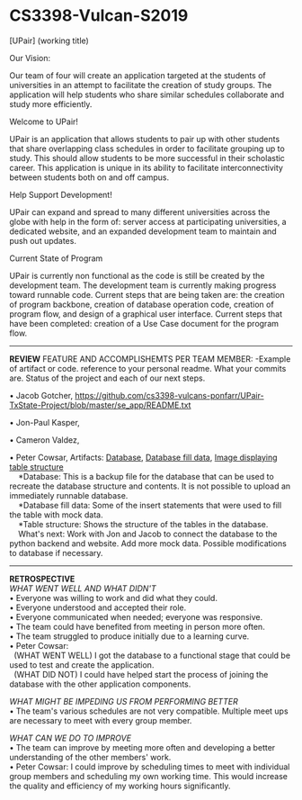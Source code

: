 # CS3398-Vulcan-S2019

[UPair] (working title)

Our Vision:

Our team of four will create an application targeted at the students of universities in an attempt to facilitate the creation of study groups. The application will help students who share similar schedules collaborate and study more efficiently.
  
Welcome to UPair!

UPair is an application that allows students to pair up with other students that share overlapping class schedules in order to facilitate grouping up to study. This should allow students to be more successful in their scholastic career. This application is unique in its ability to facilitate interconnectivity between students both on and off campus.

Help Support Development!

UPair can expand and spread to many different universities across the globe with help in the form of: server access at participating universities, a dedicated website, and an expanded development team to maintain and push out updates.

Current State of Program

UPair is currently non functional as the code is still be created by the development team. The development team is currently making progress toward runnable code. Current steps that are being taken are: the creation of program backbone, creation of database operation code, creation of program flow, and design of a graphical user interface. Current steps that have been completed: creation of a Use Case document for the program flow.
***
**REVIEW**
FEATURE AND ACCOMPLISHEMTS PER TEAM MEMBER:
-Example of artifact or code. reference to your personal readme. What your commits are. Status of the project and each of our next steps.

•	Jacob Gotcher, 
https://github.com/cs3398-vulcans-ponfarr/UPair-TxState-Project/blob/master/se_app/README.txt



•	Jon-Paul Kasper, 



•	Cameron Valdez, 



•	Peter Cowsar, Artifacts: [Database](https://github.com/cs3398-vulcans-ponfarr/UPair-TxState-Project/blob/master/UPair.bak), [Database fill data](https://github.com/cs3398-vulcans-ponfarr/UPair-TxState-Project/blob/master/UPair_fill_data.sql), [Image displaying table structure](https://github.com/cs3398-vulcans-ponfarr/UPair-TxState-Project/blob/master/UPair_Table_Structure.png)  
&nbsp;&nbsp;&nbsp;&nbsp;*Database: This is a backup file for the database that can be used to recreate the database structure and contents. It is not possible to upload an immediately runnable database.  
&nbsp;&nbsp;&nbsp;&nbsp;*Database fill data: Some of the insert statements that were used to fill the table with mock data.  
&nbsp;&nbsp;&nbsp;&nbsp;*Table structure: Shows the structure of the tables in the database.  
&nbsp;&nbsp;&nbsp;&nbsp;What's next: Work with Jon and Jacob to connect the database to the python backend and website. Add more mock data. Possible modifications to database if necessary.  
***
**RETROSPECTIVE**  
_WHAT WENT WELL AND WHAT DIDN'T_  
•	Everyone was willing to work and did what they could.  
•	Everyone understood and accepted their role.  
•	Everyone communicated when needed; everyone was responsive.  
•	The team could have benefited from meeting in person more often.    
•	The team struggled to produce initially due to a learning curve.  
•	Peter Cowsar:  
&nbsp;&nbsp;(WHAT WENT WELL) I got the database to a functional stage that could be used to test and create the application.  
&nbsp;&nbsp;(WHAT DID NOT) I could have helped start the process of joining the database with the other application components.  

_WHAT MIGHT BE IMPEDING US FROM PERFORMING BETTER_  
•	The team's various schedules are not very compatible. Multiple meet ups are necessary to meet with every group member.

_WHAT CAN WE DO TO IMPROVE_  
•	The team can improve by meeting more often and developing a better understanding of the other members' work.  
•	Peter Cowsar: I could improve by scheduling times to meet with individual group members and scheduling my own working time. This would increase the quality and efficiency of my working hours significantly.  
